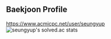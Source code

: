 ## Baekjoon Profile
https://www.acmicpc.net/user/seungyup <br>
![seungyup's solved.ac stats](https://github-readme-solvedac.hyp3rflow.vercel.app/api/?handle=seungyup) <br>
